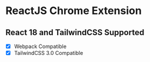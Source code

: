 # ReactJS Chrome Extension

## React 18 and TailwindCSS Supported

- [x] Webpack Compatible
- [x] TailwindCSS 3.0 Compatible
